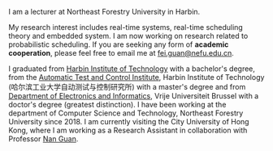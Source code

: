 I am a lecturer at Northeast Forestry University in Harbin. 

My research interest includes real-time systems, real-time scheduling theory and embedded system. I am now working on research related to probabilistic scheduling. If you are seeking any form of **academic cooperation**, please feel free to email me at [fei.guan@nefu.edu.cn](mailto:fei.guan@nefu.edu.cn). 

I graduated from [Harbin Institute of Technology](http://www.hit.edu.cn/) with a bachelor's degree, from the [Automatic Test and Control Institute](https://tce.hit.edu.cn/), Harbin Institute of Technology (哈尔滨工业大学自动测试与控制研究所) with a master's degree and from [Department of Electronics and Informatics](https://www.etrovub.be/), Vrije Universiteit Brussel with a doctor's degree (greatest distinction). I have been working at the department of Computer Science and Technology, Northeast Forestry University since 2018. I am currently visiting the City University of Hong Kong, where I am working as a Research Assistant in collaboration with Professor [Nan Guan](https://www.cs.cityu.edu.hk/~nanguan/). 
